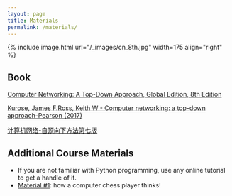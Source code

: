```yaml
---
layout: page
title: Materials
permalink: /materials/
---
```


{% include image.html url="/_images/cn_8th.jpg" width=175 align="right" %}

## Book

[Computer Networking: A Top-Down Approach, Global Edition, 8th Edition](https://github.com/TimorYang/Computer-Networking-Keith-Ross/blob/main/book/Computer%20Networking_%20A%20Top-Down%20Approach%2C%20Global%20Edition%2C%208th%20Edition.pdf?raw=true)

[Kurose, James F.Ross, Keith W - Computer networking: a top-down approach-Pearson (2017)](https://github.com/TimorYang/Computer-Networking-Keith-Ross/blob/main/book/Kurose%2C%20James%20F._Ross%2C%20Keith%20W%20-%20Computer%20networking_%20a%20top-down%20approach-Pearson%20(2017).pdf?raw=true)

[计算机网络-自顶向下方法第七版](https://github.com/TimorYang/Computer-Networking-Keith-Ross/blob/main/book/%E8%AE%A1%E7%AE%97%E6%9C%BA%E7%BD%91%E7%BB%9C-%E8%87%AA%E9%A1%B6%E5%90%91%E4%B8%8B%E6%96%B9%E6%B3%95%E7%AC%AC%E4%B8%83%E7%89%88.pdf?raw=true)

## Additional Course Materials

* If you are not familiar with Python programming, use any online tutorial to get a handle of it.
* [Material #1](http://www.example.com/): how a computer chess player thinks!
